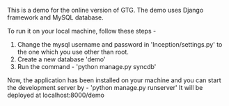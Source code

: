 This is a demo for the online version of GTG.
The demo uses Django framework and MySQL database.

To run it on your local machine, follow these steps -
1) Change the mysql username and password in 'Inception/settings.py' to the one which you use other than root.
2) Create a new database 'demo'
3) Run the command - 'python manage.py syncdb'

Now, the application has been installed on your machine and you can start the development server by - 'python manage.py runserver'
It will be deployed at localhost:8000/demo
